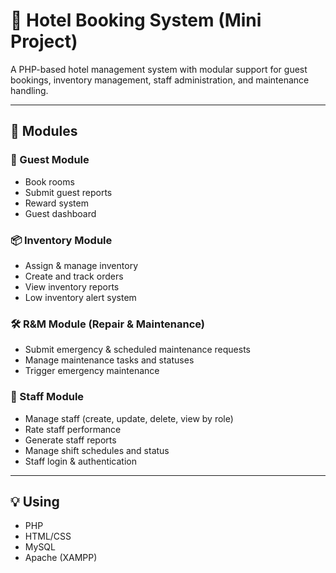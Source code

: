 # 🏨 Hotel Booking System (Mini Project)

A PHP-based hotel management system with modular support for guest bookings, inventory management, staff administration, and maintenance handling.

---

## 📁 Modules

### 🧳 Guest Module
- Book rooms  
- Submit guest reports  
- Reward system  
- Guest dashboard  

### 📦 Inventory Module
- Assign & manage inventory  
- Create and track orders  
- View inventory reports  
- Low inventory alert system  

### 🛠️ R&M Module (Repair & Maintenance)
- Submit emergency & scheduled maintenance requests  
- Manage maintenance tasks and statuses  
- Trigger emergency maintenance  

### 👥 Staff Module
- Manage staff (create, update, delete, view by role)  
- Rate staff performance  
- Generate staff reports  
- Manage shift schedules and status  
- Staff login & authentication  

---

## 💡 Using

- PHP  
- HTML/CSS  
- MySQL  
- Apache (XAMPP)  
